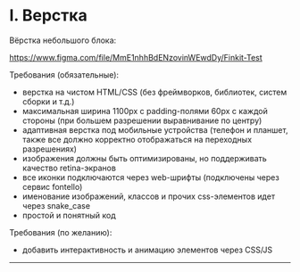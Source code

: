 # I. Верстка

Вёрстка небольшого блока:

https://www.figma.com/file/MmE1nhhBdENzovinWEwdDy/Finkit-Test

Требования (обязательные):
- верстка на чистом HTML/CSS (без фреймворков, библиотек, систем сборки и т.д.)
- максимальная ширина 1100px с padding-полями 60px с каждой стороны (при большем разрешении выравнивание по центру)
- адаптивная верстка под мобильные устройства (телефон и планшет, также все должно корректно отображаться на переходных разрешениях)
- изображения должны быть оптимизированы, но поддерживать качество retina-экранов
- все иконки подключаются через web-шрифты (подключены через сервис fontello)
- именование изображений, классов и прочих css-элементов идет через snake_case
- простой и понятный код

Требования (по желанию):

- добавить интерактивность и анимацию элементов через CSS/JS

---
